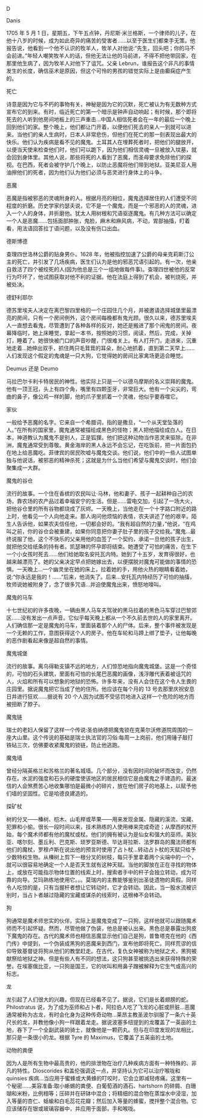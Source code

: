 

D

Danis

1705 年 5 月 1 日，星期五，下午五点钟，丹尼斯·米兰格斯，一个律师的儿子，在他十八岁的时候，成为如此奇异的痛苦的受害者……以至于医生们都束手无策。他报告说，他看到一个他不认识的牧羊人，牧羊人对他说:“先生，回头吧；你的马不会前进。”年轻人嘲笑牧羊人的话，但他无法让他的马前进，不得不把他带回家，在那里他生病了，因为牧羊人对他下了诅咒。父亲 Lebrun，谁报告这个非凡的事情发生的长度，确信巫术是原因，但这个可怜的男孩的错觉实际上是由癫痫症产生的。

死亡

诗意是因为它与不朽的事物有关，神秘是因为它的沉默，死亡被认为有无数种方式宣布它的到来。有时，临近死亡的第一个暗示是钟声自动响起；有时候，那个即将死去的人听到他房间地板上的三声重击…中国人相信死者会在一年的最后一个晚上回到他们的家。整个晚上，他们都让门开着，以便他们死去的亲人一到就可以进来。当他们的亲人生病时，日本人非常悲伤，但他们在死亡的那一刻表现出最大的快乐。他们认为疾病是看不见的魔鬼。土耳其人在埋葬死者时，把他们的腿放开，以便当天使来检查他们时，他们可以跪下，因为他们相信灵魂一旦被放入坟墓，就会回到身体里。其他人说，那些将死的人看到了恶魔，而圣母要求免除他们的探视。在巴西，死者会被守护几个晚上，以防止恶魔将他们带到地狱。亚美尼亚人用油擦他们的死者，因为他们认为他们必须与恶灵进行身体上的斗争。

恶魔

恶魔是指被邪恶的灵魂附身的人。根据月亮的相位，魔鬼选择居住的人们遭受不同程度的折磨。历史学家约瑟夫说，它不是一个魔鬼，而是一个邪恶的人的灵魂，进入一个人的身体，并折磨他。犹太人用树根和咒语驱逐魔鬼。有几种方法可以确定一个人是恶魔……包括面部肿胀，鬼脸，麻木和麻风病，不动，胃部抽搐，盯着看，用法语回答拉丁语问题，以及没有伤口出血。

德斯博德

查理四世洛林公爵的贴身男仆。1628 年，他被指控加速了公爵的母亲克莉斯汀公主的死亡，并引发了几场疾病，医生们认为是他的邪恶咒语引起的。有一次，他亲自救活了四个被绞死的人(因为他总是三个一组地做每件事)。查理四世被他的反常行为吓坏了，他试图获取对他不利的证据。他在法庭上得到了机会，被判烧死，并被处决。

德舒利耶尔

德苏里埃夫人决定在离巴黎四里格的一个庄园住几个月，并被邀请选择城堡里最漂亮的房间，只有一个房间例外，这个房间每晚都有鬼光顾。很久以来，德苏里埃夫人一直想去看鬼，尽管遭到了各种各样的反对，她还是搬进了那个闹鬼的房间。夜幕降临时，她上床睡觉，拿起一本书，按照她的习惯，阅读，然后，完成，关掉灯，睡着了。她很快被门口的声音吵醒，门很难关上。有人打开门，走进来，沉重地走着…她伸出双手，抓住两只毛茸茸的耳朵，耐心地抓着，直到第二天早上……人们发现这个假定的鬼魂是一只大狗，它觉得她的房间比家禽场更适合睡觉。

Deumus 还是 Deumo

马拉巴尔卡利卡特居民的神性。他实际上只是一个以德乌摩斯的名义崇拜的魔鬼。他有一顶王冠，头上有四个角，嘴里有四颗歪牙，非常巨大。他有一个尖尖的，弯曲的鼻子，像公鸡一样的脚，他的爪子里抓着一个灵魂，他似乎要吞噬它。

家伙

一般给予恶魔的名字。它来自一个希腊词，指的是撒旦，“一个从天堂坠落的人。”在所有的国家里，魔鬼通常被描绘成黑色的怪物；黑人把他描绘成白人。在日本，神道教认为魔鬼不是别人，正是狐狸。他们把这种动物当作恶灵来驱除。在非洲，魔鬼通常受到尊敬。黄金海岸的黑人永远不会忘记，在吃饭前，把一片面包扔在地上给恶魔吃。菲律宾的居民吹嘘与魔鬼交谈。他们说，他们中的一些人试图单独与他说话，被邪恶的精神杀死；这就是为什么当他们希望与魔鬼交谈时，他们会聚集成一大群。

魔鬼的谷仓

流行的故事。一个住在香槟的农民叫让·马林，他和妻子、孩子一起耕种自己的农场，靠农场的农产品过着幸福安宁的生活。但是……雷电交加，引起了一场大火，把他谷仓里的所有谷物都烧成了灰烬。一天晚上，当他走在一个十字路口附近的路上时，他看见一个人向他走来。那人询问他烦恼的表情，农夫讲述了他的艰辛。陌生人告诉他，如果农夫信任他，一切都会好的。“我有超自然的力量，”他说，“在鸡叫之前，你的谷仓会被重建，如果你同意把你妻子肚子里的孩子交给我。”魔鬼…最终说服了他，这个不快乐的父亲用他的血签了一个契约，承诺一旦他的孩子出生，就把他交给纸条的持有者。凯瑟琳的怀孕即将结束。她遭受了可怕的痛苦，在生下一个小女孩时死去……他们给她取名安托瓦内特。她到了十五岁，发育得很好，也越来越漂亮了。她的父亲决定早点把她嫁出去，以便摆脱对魔鬼可能做的事情的恐惧。一天晚上…一个幽灵坐在她的床上，拉着她的手，用他火热的眼睛看着她，说:“你永远是我的！……”后来，他消失了。后来…安托瓦内特经历了可怕的抽搐，牧师说她被附身了，念了很多咒语…并迫使魔鬼出来，愤怒地嚎叫。

魔鬼的马车

十七世纪初的许多夜晚，一辆由黑人马车夫驾驶的黑马拉着的黑色马车穿过巴黎郊区……没有发出一点声音。它似乎每天晚上都从一个不久前去世的人的家里离开。人们确信那一定是魔鬼的马车，里面装着那个人的尸体。后来，整个事件被发现是一个无赖的工作，意图获得这个人的房子。他在车轮和马蹄上绑了垫子，让他每晚的恶作剧看起来像是超自然的事情。

魔鬼城堡

流行的故事。离乌得勒支镇不远的地方，人们惊恐地指向魔鬼城堡。这是一个奇怪的，可怕的石头建筑，里面有可怕的长尾巴恶魔的画像，浅浮雕代表着被诅咒的人，火焰和所有可以想象的地狱的恐怖。许多年来，没有人会住在这个令人生畏的庄园里。据说魔鬼把它当成了他的住所。他应该在每个月的 13 号去那里庆祝安息日并进行狂欢……据说有 20 个人因为试图不受惩罚地进入这样一个危险的地方而被扭断了脖子。

魔鬼链

瑞士的老妇人保留了这样一个传说:圣伯纳德把魔鬼锁在克莱尔沃修道院周围的一座大山里。这个传说的基础是瑞士执法官的习俗:每周一上岗前，他们用锤子敲打铁砧三次，仿佛要收紧魔鬼的锁链，防止他逃跑。

魔鬼墙

曾经分隔英格兰和苏格兰的著名城墙。几个部分，没有因时间的破坏而改变，仍然存在。水泥的强度和石头的硬度使该地区的居民相信它是由魔鬼之手建造的。最迷信的人会煞费苦心地收集哪怕是最微小的碎片，放在他们房子的地基上，以赋予他们墙的坚固性。它是哈德良建造的。

探矿杖

树的分叉——榛树、桤木、山毛榉或苹果——用来发现金属、隐藏的溪流、宝藏、犯罪和小偷。很长一段时间以来，技术熟练的人使用棒来完成奇迹；从摩西的杖开始，每个魔术师都有他的魔杖或杖。他们的拥有被认为是仙女和强大的巫师。美狄亚、喀尔刻、墨丘利、巴克斯、琐罗亚斯德、毕达哥拉斯、法罗群岛的魔法师都有他们的魔杖，罗穆卢斯在说出他的预言时使用了占卜杖…转动占卜杖的天赋只给予少数特权生物。从榛树上剪下一根分叉的树枝，每只手里拿着两个尖端中的一个，就可以很容易地确定一个人是否天生就有这种天赋。当他的脚放在正在寻找的物体上，或放在可能指示物体位置的线索上时，搜索者手中的杆子会独立转动，成为可靠的向导。艾玛熟练地使用它。。。莫瑞内的主教能够鉴别出圣徒遗物的真假。同样令人吃惊的是，只有当握杆者想让它转动时，它才会转动。因此，当一股水流被识别时，当占卜者越过隐藏的宝藏或谋杀的线索时，这根棒不会转动。

狗

狗通常是魔术师忠实的伙伴。实际上是魔鬼变成了一只狗，这样他就可以跟随魔术师而不引起怀疑。然而，尽管他做了伪装，他总是被认出来。黑色总是暴露出狗皮下魔鬼的存在。古代的魔术师也相信恶魔显示他们自己是狗，普鲁塔克在他的《西门传》中提到，一个伪装成黑狗的恶魔来到西门，宣布他即将死亡。同样荒谬的信仰导致基督徒将狗从他们的教堂赶走。在古代，复仇女神被称为地狱之犬，黑狗被献祭给地狱之神。但是有些人有不同的想法，这只狗甚至被挑选出来获得特殊的荣誉。在埃塞俄比亚，一只狗是国王，它的吠叫和用鼻子蹭被解释为它生气或高兴的标志。

龙

龙引起了人们很大的兴趣，但现在已经看不见了。据说，它们是长着翅膀的蛇。Philostratus 说，为了成为巫师和占卜者，阿拉伯人吃了飞龙的心脏或肝脏…恶魔通常被称为古龙，有时会化身为这种传奇动物…莱昂主教圣波尔驯服了一条六十英尺长的龙，并教他像小狗一样跟着龙走。据说波塞多纽提到的龙覆盖了一英亩的土地，吞下了一个全副武装的骑士，就像他是一颗药丸。但与在印度发现的龙相比，那只是一条很小的龙。根据 Tyre 的 Maximus，它覆盖了五英亩的土地。

动物的粪便

因为人是所有生物中最高贵的，他的排泄物在治疗几种疾病方面有一种特殊的、非凡的特性。Dioscorides 和盖伦强调这一点，并坚持认为它可以治疗喉咙和 quinsies 疾病…当应用于蜜蜂或大黄蜂的叮咬时，它会立即减轻疼痛。这里有一个秘密……美容准备:取小蜥蜴的粪便、白葡萄酒的酒石、hartshorn 的碎屑、白珊瑚和米粉，比例相等；压碎并在研钵中混合；将精细的混合物在蒸馏水中浸湿，加入等量的杏仁、蛞蝓和白毛蕊花花瓣；然后加入等量的蜂蜜，搅拌整个混合物。它应该储存在银或玻璃容器中，并应用于面部，手和喉咙。